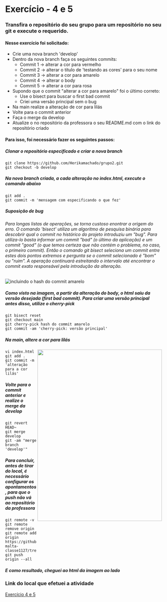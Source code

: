 # Exercício - 4 e 5
### Transfira o repositório do seu grupo para um repositório no seu git e execute o requerido.
#### Nesse exercício foi solicitado:
- Crie uma nova branch 'develop'
- Dentro da nova branch faça os seguintes commits:
  - Commit 1 -> alterar a cor para vermelho
  - Commit 2 -> alterar o título de 'testando as cores' para o seu nome
  - Commit 3 -> alterar a cor para amarelo
  - Commit 4 -> alterar o body
  - Commit 5 -> alterar a cor para rosa
- Supondo que o commit "alterar a cor para amarelo" foi o último correto:
  - Use o bisect para buscar o first bad commit
  - Criei uma versão principal sem o bug
- Na main realize a alteração de cor para lilás
- Volte para o commit anterior
- Faça o merge da develop
- Atualize o no repositório da professora o seu README.md com o link do repositório criado

#### Para isso, foi necessário fazer os seguintes passos:
##### Clonar o repositório especificado e criar a nova branch
```
git clone https://github.com/Herikamachado/grupo2.git
git checkout -b develop
```
##### Na nova branch criada, a cada alteração no index.html, execute o comando abaixo
```
git add .
git commit -m 'mensagem com especificando o que fez'
```
##### Suposição de bug
###### Para longas listas de operações, se torna custoso enontrar a origem do erro. O comando 'bisect' utiliza um algoritmo de pesquisa binária para descobrir qual o commit no histórico do projeto introduziu um "bug". Para utiliza-lo basta informar um commit "bad" (o último da aplicação) e um commit "good" (o que temos certeza que não contém o problema, no caso, o primeiro commit). Então o comando git bisect seleciona um commit entre estes dois pontos extremos e pergunta se o commit selecionado é "bom" ou "ruim". A operação continuará estreitando o intervalo até encontrar o commit exato responsável pela introdução da alteração.
![incluindo o hash do commit amarelo](https://github.com/BiancaMalta/trabalho-versionamento-de-codigo/blob/BiancaMalta/exerc%C3%ADcio-4-e-5/Imagem4.png)
##### Como visto na imagem, a partir da alteração do body, o html saiu da versão desejada (first bad commit). Para criar uma versão principal antes disso, utilize o cherry-pick
```
git bisect reset
git checkout main
git cherry-pick hash do commit amarelo
git commit -am 'cherry-pick: versão principal'
```
##### Na main, altere a cor para lilás 

  <img align="right" src="https://github.com/BiancaMalta/trabalho-versionamento-de-codigo/blob/BiancaMalta/exerc%C3%ADcio-4-e-5/Imagem5.png" width="400" height="550" />
  
```
vi index.html
git add .
git commit -m 'alteração para a cor lilás'
```
##### Volte para o commit anterior e realize o merge da develop
```
git revert HEAD~
git merge develop
git -am "merge branch 'develop'"
```
##### Para concluir, antes de tirar do local, é necessário configurar os apontamentos, para que o push não vá ao repositório da professora
```
git remote -v
git remote remove origin
git remote add origin https://github.com/BiancaMalta/bianca-malta-classe1127/tree/main
git push origin --all
```
##### E como resultado, cheguei ao html da imagem ao lado
### Link do local que efetuei a atividade
[Exercício 4 e 5](https://github.com/BiancaMalta/bianca-malta-classe1127)
